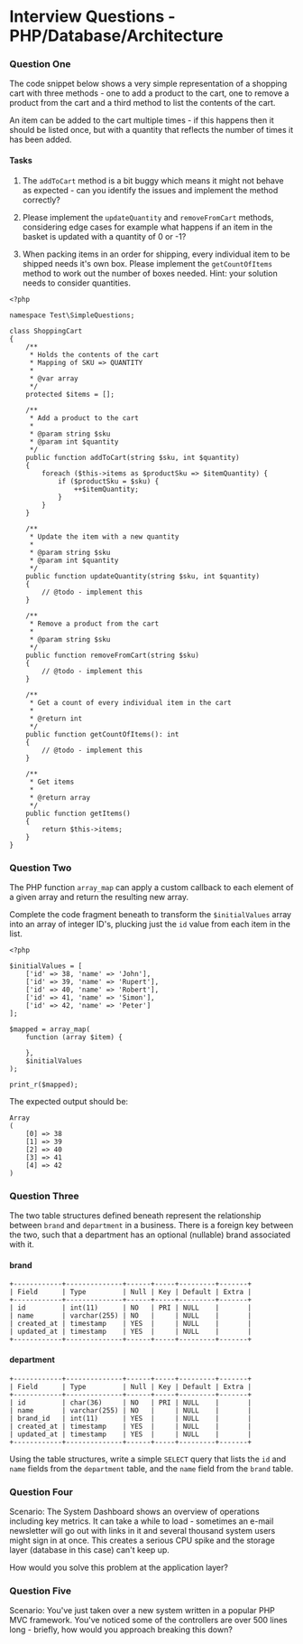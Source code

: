 # Interview Questions - PHP/Database/Architecture

### Question One

The code snippet below shows a very simple representation of a shopping cart with three methods - one to add a product to the cart, one to remove a product from the cart and a third method to list the contents of the cart.

An item can be added to the cart multiple times - if this happens then it should be listed once, but with a quantity that reflects the number of times it has been added.

#### Tasks

1. The `addToCart` method is a bit buggy which means it might not behave as expected - can you identify the issues and implement the method correctly?

2. Please implement the `updateQuantity` and `removeFromCart` methods, considering edge cases for example what happens if an item in the basket is updated with a quantity of 0 or -1?

3. When packing items in an order for shipping, every individual item to be shipped needs it's own box. Please implement the `getCountOfItems` method to work out the number of boxes needed. Hint: your solution needs to consider quantities.

```
<?php

namespace Test\SimpleQuestions;

class ShoppingCart
{
    /**
     * Holds the contents of the cart
     * Mapping of SKU => QUANTITY
     *
     * @var array
     */
    protected $items = [];

    /**
     * Add a product to the cart
     *
     * @param string $sku
     * @param int $quantity
     */
    public function addToCart(string $sku, int $quantity)
    {
        foreach ($this->items as $productSku => $itemQuantity) {
            if ($productSku = $sku) {
                ++$itemQuantity;
            }
        }
    }

    /**
     * Update the item with a new quantity
     * 
     * @param string $sku
     * @param int $quantity
     */
    public function updateQuantity(string $sku, int $quantity)
    {
        // @todo - implement this
    }

    /**
     * Remove a product from the cart
     *
     * @param string $sku
     */
    public function removeFromCart(string $sku)
    {
        // @todo - implement this
    }
    
    /**
     * Get a count of every individual item in the cart
     * 
     * @return int
     */
    public function getCountOfItems(): int
    {
        // @todo - implement this
    }

    /**
     * Get items
     *
     * @return array
     */
    public function getItems()
    {
        return $this->items;
    }
}

```

### Question Two

The PHP function `array_map` can apply a custom callback to each element of a given array and return the resulting new array.

Complete the code fragment beneath to transform the `$initialValues` array into an array of integer ID's, plucking just the `id` value from each item in the list.

```
<?php

$initialValues = [
    ['id' => 38, 'name' => 'John'],
    ['id' => 39, 'name' => 'Rupert'],
    ['id' => 40, 'name' => 'Robert'],
    ['id' => 41, 'name' => 'Simon'],
    ['id' => 42, 'name' => 'Peter']
];

$mapped = array_map(
    function (array $item) {
    
    },
    $initialValues
);

print_r($mapped);

```

The expected output should be:

```
Array
(
    [0] => 38
    [1] => 39
    [2] => 40
    [3] => 41
    [4] => 42
)
```

### Question Three

The two table structures defined beneath represent the relationship between `brand` and `department` in a business. There is a foreign key between the two, such that a department has an optional (nullable) brand associated with it. 

#### brand
```
+------------+--------------+------+-----+---------+-------+
| Field      | Type         | Null | Key | Default | Extra |
+------------+--------------+------+-----+---------+-------+
| id         | int(11)      | NO   | PRI | NULL    |       |
| name       | varchar(255) | NO   |     | NULL    |       |
| created_at | timestamp    | YES  |     | NULL    |       |
| updated_at | timestamp    | YES  |     | NULL    |       |
+------------+--------------+------+-----+---------+-------+
```

#### department
```
+------------+--------------+------+-----+---------+-------+
| Field      | Type         | Null | Key | Default | Extra |
+------------+--------------+------+-----+---------+-------+
| id         | char(36)     | NO   | PRI | NULL    |       |
| name       | varchar(255) | NO   |     | NULL    |       |
| brand_id   | int(11)      | YES  |     | NULL    |       |
| created_at | timestamp    | YES  |     | NULL    |       |
| updated_at | timestamp    | YES  |     | NULL    |       |
+------------+--------------+------+-----+---------+-------+
```

Using the table structures, write a simple `SELECT` query that lists the `id` and `name` fields from the `department` table, and the `name` field from the `brand` table.

### Question Four

Scenario: The System Dashboard shows an overview of operations including key metrics. It can take a while to load - sometimes an e-mail newsletter will go out with links in it and several thousand system users might sign in at once. This creates a serious CPU spike and the storage layer (database in this case) can't keep up.

How would you solve this problem at the application layer?

### Question Five

Scenario: You've just taken over a new system written in a popular PHP MVC framework. You've noticed some of the controllers are over 500 lines long - briefly, how would you approach breaking this down?
  
